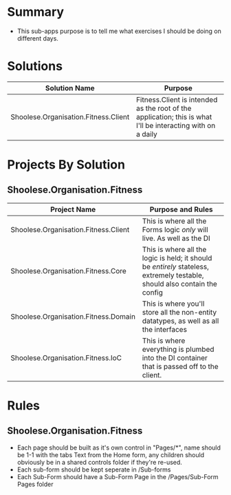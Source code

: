 # Summary
- This sub-apps purpose is to tell me what exercises I should be doing on different days.

# Solutions
| Solution Name                               | Purpose                                                                                                                                                           |
|---------------------------------------------|-------------------------------------------------------------------------------------------------------------------------------------------------------------------|
| Shoolese.Organisation.Fitness.Client        | Fitness.Client is intended as the root of the application; this is what I'll be interacting with on a daily                                                       |


# Projects By Solution
## Shoolese.Organisation.Fitness
| Project Name                              | Purpose and Rules                                                                                                                                                 |
|-------------------------------------------|-------------------------------------------------------------------------------------------------------------------------------------------------------------------|
| Shoolese.Organisation.Fitness.Client      | This is where all the Forms logic _only_ will live. As well as the DI                                                                                             |
| Shoolese.Organisation.Fitness.Core        | This is where all the logic is held; it should be _entirely_ stateless, extremely testable, should also contain the config                                        |
| Shoolese.Organisation.Fitness.Domain      | This is where you'll store all the non-entity datatypes, as well as all the interfaces                                                                            |
| Shoolese.Organisation.Fitness.IoC         | This is where everything is plumbed into the DI container that is passed off to the client.                                                                       |

# Rules
## Shoolese.Organisation.Fitness
- Each page should be built as it's own control in "Pages/*", name should be 1-1 with the tabs Text from the Home form, any children should obviously be in a shared controls folder if they're re-used.
- Each sub-form should be kept seperate in /Sub-forms
- Each Sub-Form should have a Sub-Form Page in the /Pages/Sub-Form Pages folder
